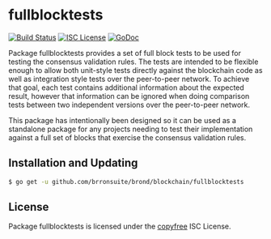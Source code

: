 fullblocktests
==============

[![Build Status](http://img.shields.io/travis/brronsuite/brond.svg)](https://travis-ci.org/brronsuite/brond)
[![ISC License](http://img.shields.io/badge/license-ISC-blue.svg)](http://copyfree.org)
[![GoDoc](https://img.shields.io/badge/godoc-reference-blue.svg)](http://godoc.org/github.com/brronsuite/brond/blockchain/fullblocktests)

Package fullblocktests provides a set of full block tests to be used for testing
the consensus validation rules.  The tests are intended to be flexible enough to
allow both unit-style tests directly against the blockchain code as well as
integration style tests over the peer-to-peer network.  To achieve that goal,
each test contains additional information about the expected result, however
that information can be ignored when doing comparison tests between two
independent versions over the peer-to-peer network.

This package has intentionally been designed so it can be used as a standalone
package for any projects needing to test their implementation against a full set
of blocks that exercise the consensus validation rules.

## Installation and Updating

```bash
$ go get -u github.com/brronsuite/brond/blockchain/fullblocktests
```

## License

Package fullblocktests is licensed under the [copyfree](http://copyfree.org) ISC
License.
